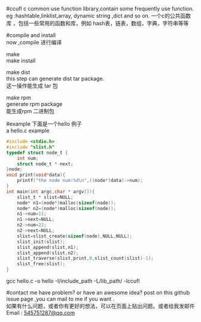#ccufl
c common use function library,contain some frequently use function. eg :hashtable,linklist,array, dynamic string ,dict and so on.
一个c的公共函数库 ，包括一些常用的函数和库，例如 hash表，链表，数组，字典，字符串等等  
  
  
#compile and install  
now ,compile
进行编译  


make  
make install  
  
  
make dist  
this step can generate dist tar package.  
这一操作能生成 tar 包  
  
make rpm  
generate  rpm package  
能生成rpm 二进制包  

  
#example
下面是一个hello 例子  
a hello.c example  
```c
#include <stdio.h>
#include "slist.h"
typedef struct node_t {
	int num;
	struct node_t * next;
}node;
void print(void*data){
	printf("the node num:%d\n",((node*)data)->num);
}
int main(int argc,char * argv[]){
	slist_t * slist=NULL;
	node* n1=(node*)malloc(sizeof(node));
	node* n2=(node*)malloc(sizeof(node));
	n1->num=11;
	n1->next=NULL;
	n2->num=22;
	n2->next=NULL;
	slist=slist_create(sizeof(node),NULL,NULL);
	slist_init(slist);
	slist_append(slist,n1);
	slist_append(slist,n2);
	slist_traverse(slist,print,0,slist_count(slist)-1);
	slist_free(slist);
}
```
gcc hello.c -o hello -I/include_path -L/lib_path/ -lccufl 

#contact me
have problem? or have an awesome idea? post on this github issue page ,you can mail to me if you want .   
如果有什么问题，或者你有更好的想法，可以在页面上贴出问题。或者给我发邮件   
Email  :  <545751287@qq.com> 
